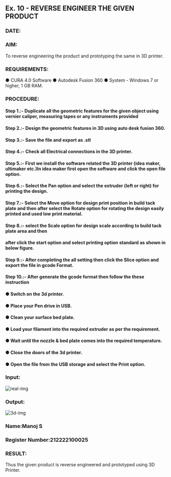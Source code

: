 ## Ex. 10 - REVERSE ENGINEER THE GIVEN PRODUCT
### DATE: 
### AIM: 
To reverse engineering the product and prototyping the same in 3D printer.

### REQUIREMENTS:
●	CURA 4.0 Software
●	 Autodesk Fusion 360
●	 System - Windows 7 or higher, 1 GB RAM.

### PROCEDURE:
#### Step 1.:- Duplicate all the geometric features for the given object using vernier caliper, measuring tapes or any instruments provided
#### Step 2.:- Design the geometric features in 3D using auto desk fusion 360.
#### Step 3.:- Save the file and export as .stl
#### Step 4.:- Check all Electrical connections in the 3D printer.
#### Step 5.:- First we install the software related the 3D printer (idea maker, ultimaker etc.)In idea maker first open the software and click the open file option.
#### Step 6.:- Select the Pan option and select the extruder (left or right) for printing the design.
#### Step 7.:- Select the Move option for design print position in build tack plate and then after select the Rotate option for rotating the design easily printed and used low print material.
#### Step 8.:- select the Scale option for design scale according to build tack plate area and then
#### after click the start option and select printing option standard as shown in below figure.
#### Step 9.:- After completing the all setting then click the Slice option and export the file in gcode Format.
#### Step 10.:- After generate the gcode format then follow the these instruction 
  ####   ●	Switch on the 3d printer.
  ####   ●	Place your Pen drive in USB.
  ####   ●	Clean your surface bed plate.
  ####   ●	Load your filament into the required extruder as per the requirement.
  ####   ●	Wait until the nozzle & bed plate comes into the required temperature.
  ####   ●	Close the doors of the 3d printer.
  ####   ●	Open the file from the USB storage and select the Print option.

### Input:
![real-img](https://github.com/Manoj162004/Ex.-10---REVERSE-ENGINEER-THE-GIVEN-PRODUCT/assets/120365042/d31b69f7-2eaa-49aa-8d25-2104664ea016)
### Output:
![3d-img](https://github.com/Manoj162004/Ex.-10---REVERSE-ENGINEER-THE-GIVEN-PRODUCT/assets/120365042/fea40d90-1425-49a0-8b2d-89759bc2d3af)

### Name:Manoj S
### Register Number:212222100025

### RESULT:
Thus the given product is reverse engineered and prototyped using 3D Printer.
